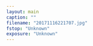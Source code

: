 ```yaml
---
layout: main
caption: ""
filename: "20171116221707.jpg"
fstop: "Unknown"
exposure: "Unknown"
---
```

